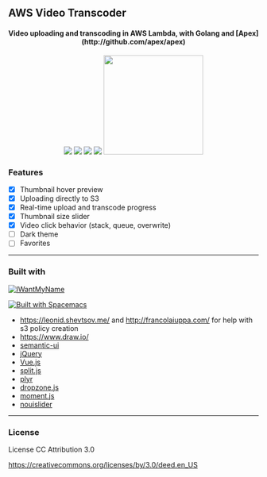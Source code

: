 ## AWS Video Transcoder

<h4 align="center">Video uploading and transcoding in AWS Lambda, with Golang and [Apex](http://github.com/apex/apex)</h1>

<p align="center">
<img src="http://s.rsa.pub/uitmg9ds1pryawa.jpg">
<img src="http://s.rsa.pub/o1ef6dltuq0awit.png">
<img src="http://s.rsa.pub/ufbnkjezhr5ssi8.png">
<img src="http://s.rsa.pub/yxs7ywbda9tzj3e.png">
<img src="http://s.rsa.pub/3o2htlqqmerxiqt.png" width="200">
</p>


### Features

- [X] Thumbnail hover preview
- [X] Uploading directly to S3
- [X] Real-time upload and transcode progress
- [X] Thumbnail size slider
- [X] Video click behavior (stack, queue, overwrite)
- [ ] Dark theme
- [ ] Favorites

---
### Built with


[![IWantMyName](http://s.rsa.pub/iwmn-square-small.png)](https://iwantmyname.com/)

[![Built with Spacemacs](https://cdn.rawgit.com/syl20bnr/spacemacs/442d025779da2f62fc86c2082703697714db6514/assets/spacemacs-badge.svg)](http://github.com/syl20bnr/spacemacs)


- https://leonid.shevtsov.me/ and http://francolaiuppa.com/ for help with s3 policy creation
- https://www.draw.io/
- [semantic-ui](http://semantic-ui.com/)
- [jQuery](http://jquery.com)
- [Vue.js](http://vuejs.org)
- [split.js](http://nathancahill.github.io/Split.js/)
- [plyr](http://plyr.io)
- [dropzone.js](http://www.dropzonejs.com)
- [moment.js](http://momentjs.com)
- [nouislider](http://refreshless.com/nouislider/)


---
### License

License CC Attribution 3.0

https://creativecommons.org/licenses/by/3.0/deed.en_US
